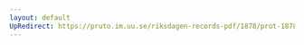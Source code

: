 ```yaml
---
layout: default
UpRedirect: https://pruto.im.uu.se/riksdagen-records-pdf/1878/prot-1878--fk--029/prot-1878--fk--029_059.pdf
---
```

